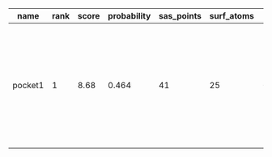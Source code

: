 | **name** | **rank** | **score** | **probability** | **sas_points** | **surf_atoms** | **center_x** | **center_y** | **center_z** | **residue_ids**                                                         | **surf_atom_ids**                                                                                                         |
|----------|----------|-----------|-----------------|----------------|----------------|--------------|--------------|--------------|-------------------------------------------------------------------------|---------------------------------------------------------------------------------------------------------------------------|
| pocket1  | 1        | 8.68      | 0.464           | 41             | 25             | -55.0163     | 9.1756       | -5.6068      | G_759 G_802 G_803 G_811 G_812 G_840 G_842 G_871 G_934 G_942 G_943 G_976 | 871 872 873 1257 1267 1269 1332 1334 1343 1345 1346 1620 1636 1638 1639 1922 1923 1924 1925 1927 2443 2505 2516 2810 2811 |
